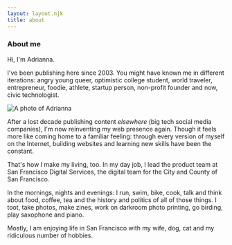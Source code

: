 ```yaml
---
layout: layout.njk
title: about
---
```


### About me

Hi, I'm Adrianna.

I've been publishing here since 2003. You might have known me in different iterations: angry young queer, optimistic college student, world traveler, entrepreneur, foodie, athlete, startup person, non-profit founder and now, civic technologist.

![A photo of Adrianna](/img/2024-me-square.jpg)

After a lost decade publishing content *elsewhere* (big tech social media companies), I'm now reinventing my web presence again. Though it feels more like coming home to a familiar feeling: through every version of myself on the Internet, building websites and learning new skills have been the constant.

That's how I make my living, too. In my day job, I lead the product team at San Francisco Digital Services, the digital team for the City and County of San Francisco. 

In the mornings, nights and evenings: I run, swim, bike, cook, talk and think about food, coffee, tea and the history and politics of all of those things. I toot, take photos, make zines, work on darkroom photo printing, go birding, play saxophone and piano.

Mostly, I am enjoying life in San Francisco with my wife, dog, cat and my ridiculous number of hobbies.



